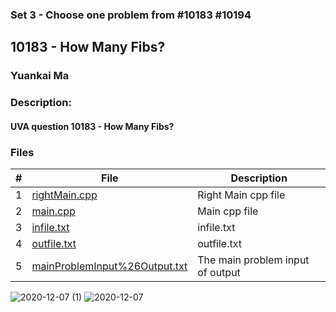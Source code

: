 ### Set 3 - Choose one problem from #10183 #10194
## 10183 - How Many Fibs?
### Yuankai Ma
### Description:
#### UVA question 10183 - How Many Fibs?

### Files

|   #   | File            | Description                                        |
| :---: | --------------- | -------------------------------------------------- |
|   1   | <a href="https://github.com/Kyrie-Ma/4883-Programming_Techniques-Ma/blob/master/Assignment/PSet1(10183)/rightMain.cpp" > rightMain.cpp      | Right Main cpp file      |
|   2   | <a href="https://github.com/Kyrie-Ma/4883-Programming_Techniques-Ma/blob/master/Assignment/PSet1(10183)/main.cpp" > main.cpp         | Main cpp file      |
|   3   | <a href="https://github.com/Kyrie-Ma/4883-Programming_Techniques-Ma/blob/master/Assignment/PSet1(10183)/infile.txt" > infile.txt         | infile.txt      |
|   4   | <a href="https://github.com/Kyrie-Ma/4883-Programming_Techniques-Ma/blob/master/Assignment/PSet1(10183)/outfile.txt" > outfile.txt         | outfile.txt      |
|   5   | <a href="https://github.com/Kyrie-Ma/4883-Programming_Techniques-Ma/blob/master/Assignment/PSet1(10183)/mainProblemInput%26Output.txt" > mainProblemInput%26Output.txt         | The main problem input of output      |
  
![2020-12-07 (1)](https://user-images.githubusercontent.com/60235679/101329480-0dc05f80-3837-11eb-912b-d76b0087d49b.png)
![2020-12-07](https://user-images.githubusercontent.com/60235679/101329486-0ef18c80-3837-11eb-89cc-d7b6443a5f49.png)

